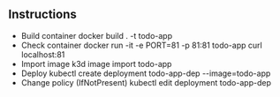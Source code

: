 ## Instructions
- Build container
docker build . -t todo-app
- Check container
docker run -it -e PORT=81 -p 81:81 todo-app
curl localhost:81
- Import image
k3d image import todo-app
- Deploy 
kubectl create deployment todo-app-dep --image=todo-app
- Change policy (IfNotPresent) 
kubectl edit deployment todo-app-dep

